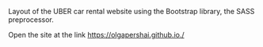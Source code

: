 Layout of the UBER car rental website using the Bootstrap library, the SASS preprocessor.

Open the site at the link https://olgapershai.github.io./
